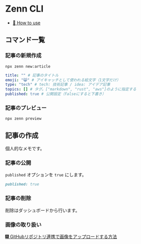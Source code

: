 # Zenn CLI

- [📘 How to use](https://zenn.dev/zenn/articles/zenn-cli-guide)

## コマンド一覧

### 記事の新規作成

`npx zenn new:article`

```yaml
title: "" # 記事のタイトル
emoji: "😸" # アイキャッチとして使われる絵文字（1文字だけ）
type: "tech" # tech: 技術記事 / idea: アイデア記事
topics: [] # タグ。["markdown", "rust", "aws"]のように指定する
published: true # 公開設定（falseにすると下書き）
```

### 記事のプレビュー

`npx zenn preview`

## 記事の作成

個人的なメモです。

### 記事の公開

`published` オプションを `true` にします。

```md
published: true
```

### 記事の削除

削除はダッシュボードから行います。

### 画像の取り扱い

[🎆 GitHubリポジトリ連携で画像をアップロードする方法](https://zenn.dev/zenn/articles/deploy-github-images#%E7%94%BB%E5%83%8F%E3%83%95%E3%82%A1%E3%82%A4%E3%83%AB%E3%81%AE%E5%88%B6%E9%99%90%E4%BA%8B%E9%A0%85)

